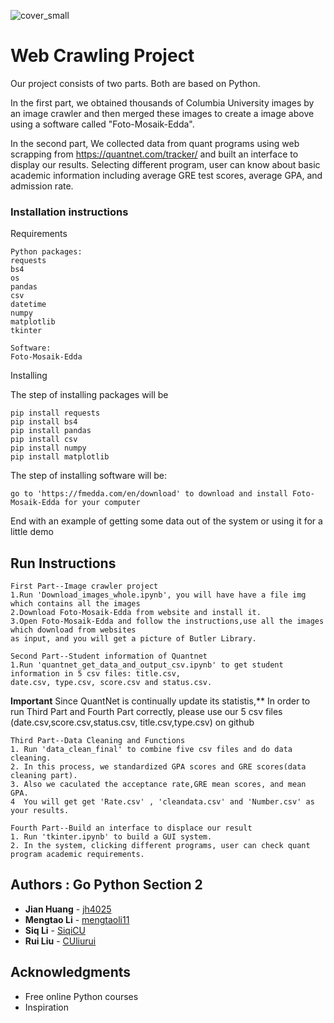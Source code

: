 
![cover_small](https://user-images.githubusercontent.com/44420637/49211320-4f3aec00-f38d-11e8-8d3f-85a5c9d6a84a.jpg)
# Web Crawling Project

Our project consists of two parts. Both are based on Python. 

In the first part, we obtained thousands of Columbia University images by an image crawler and then merged these images to create a image above using a software called "Foto-Mosaik-Edda". 

In the second part, We collected data from quant programs using web scrapping from https://quantnet.com/tracker/
and built an interface to display our results. 
Selecting different program, user can know about basic academic information including average GRE test scores, average GPA, and admission rate.


### Installation instructions
Requirements

```
Python packages: 
requests
bs4 
os
pandas
csv
datetime
numpy
matplotlib
tkinter
```

```
Software:
Foto-Mosaik-Edda
```

Installing


The step of installing packages will be

```
pip install requests
pip install bs4
pip install pandas
pip install csv
pip install numpy
pip install matplotlib
```
The step of installing software will be:
```
go to 'https://fmedda.com/en/download' to download and install Foto-Mosaik-Edda for your computer

```

End with an example of getting some data out of the system or using it for a little demo

## Run Instructions


```
First Part--Image crawler project
1.Run 'Download_images_whole.ipynb', you will have have a file img which contains all the images
2.Download Foto-Mosaik-Edda from website and install it.
3.Open Foto-Mosaik-Edda and follow the instructions,use all the images which download from websites 
as input, and you will get a picture of Butler Library. 

```

```
Second Part--Student information of Quantnet
1.Run 'quantnet_get_data_and_output_csv.ipynb' to get student information in 5 csv files: title.csv,
date.csv, type.csv, score.csv and status.csv. 
```
**Important**
Since QuantNet is continually update its statistis,**
In order to run Third Part and Fourth Part correctly, please use our 
5 csv files (date.csv,score.csv,status.csv, title.csv,type.csv)
on github


```
Third Part--Data Cleaning and Functions
1. Run 'data_clean_final' to combine five csv files and do data cleaning.
2. In this process, we standardized GPA scores and GRE scores(data cleaning part).
3. Also we caculated the acceptance rate,GRE mean scores, and mean GPA.
4  You will get get 'Rate.csv' , 'cleandata.csv' and 'Number.csv' as your results.
```

```
Fourth Part--Build an interface to displace our result
1. Run 'tkinter.ipynb' to build a GUI system. 
2. In the system, clicking different programs, user can check quant program academic requirements.
```


## Authors : Go Python Section 2

* **Jian Huang** - [jh4025](https://github.com/jh4025)
* **Mengtao Li**  - [mengtaoli11](https://github.com/mengtaoli11)
* **Siq Li** -  [SiqiCU](https://github.com/SiqiCU)
* **Rui Liu**  - [CUliurui](https://github.com/CUliurui)


## Acknowledgments

* Free online Python courses
* Inspiration

